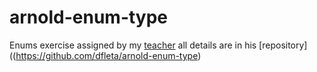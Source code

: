 # arnold-enum-type

Enums exercise assigned by my [teacher](https://github.com/dfleta) all details are in his [repository]((https://github.com/dfleta/arnold-enum-type)
